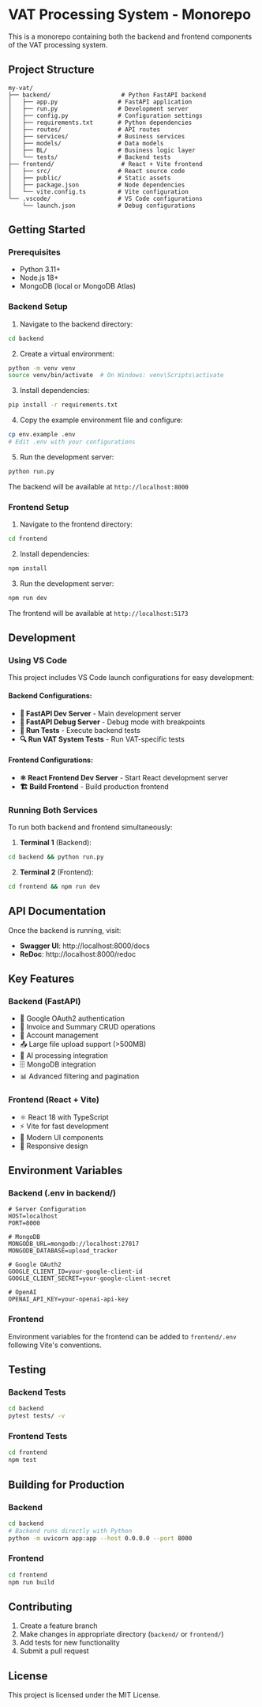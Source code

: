 # VAT Processing System - Monorepo

This is a monorepo containing both the backend and frontend components of the VAT processing system.

## Project Structure

```
my-vat/
├── backend/                    # Python FastAPI backend
│   ├── app.py                 # FastAPI application
│   ├── run.py                 # Development server
│   ├── config.py              # Configuration settings
│   ├── requirements.txt       # Python dependencies
│   ├── routes/                # API routes
│   ├── services/              # Business services
│   ├── models/                # Data models
│   ├── BL/                    # Business logic layer
│   └── tests/                 # Backend tests
├── frontend/                   # React + Vite frontend
│   ├── src/                   # React source code
│   ├── public/                # Static assets
│   ├── package.json           # Node dependencies
│   └── vite.config.ts         # Vite configuration
└── .vscode/                   # VS Code configurations
    └── launch.json            # Debug configurations
```

## Getting Started

### Prerequisites

- Python 3.11+
- Node.js 18+
- MongoDB (local or MongoDB Atlas)

### Backend Setup

1. Navigate to the backend directory:
```bash
cd backend
```

2. Create a virtual environment:
```bash
python -m venv venv
source venv/bin/activate  # On Windows: venv\Scripts\activate
```

3. Install dependencies:
```bash
pip install -r requirements.txt
```

4. Copy the example environment file and configure:
```bash
cp env.example .env
# Edit .env with your configurations
```

5. Run the development server:
```bash
python run.py
```

The backend will be available at `http://localhost:8000`

### Frontend Setup

1. Navigate to the frontend directory:
```bash
cd frontend
```

2. Install dependencies:
```bash
npm install
```

3. Run the development server:
```bash
npm run dev
```

The frontend will be available at `http://localhost:5173`

## Development

### Using VS Code

This project includes VS Code launch configurations for easy development:

#### Backend Configurations:
- **🚀 FastAPI Dev Server** - Main development server
- **🔧 FastAPI Debug Server** - Debug mode with breakpoints
- **🧪 Run Tests** - Execute backend tests
- **🔍 Run VAT System Tests** - Run VAT-specific tests

#### Frontend Configurations:
- **⚛️ React Frontend Dev Server** - Start React development server
- **🏗️ Build Frontend** - Build production frontend

### Running Both Services

To run both backend and frontend simultaneously:

1. **Terminal 1** (Backend):
```bash
cd backend && python run.py
```

2. **Terminal 2** (Frontend):
```bash
cd frontend && npm run dev
```

## API Documentation

Once the backend is running, visit:
- **Swagger UI**: http://localhost:8000/docs
- **ReDoc**: http://localhost:8000/redoc

## Key Features

### Backend (FastAPI)
- 🔐 Google OAuth2 authentication
- 📄 Invoice and Summary CRUD operations
- 👤 Account management
- 📤 Large file upload support (>500MB)
- 🤖 AI processing integration
- 🗄️ MongoDB integration
- 📊 Advanced filtering and pagination

### Frontend (React + Vite)
- ⚛️ React 18 with TypeScript
- ⚡ Vite for fast development
- 🎨 Modern UI components
- 📱 Responsive design

## Environment Variables

### Backend (.env in backend/)
```env
# Server Configuration
HOST=localhost
PORT=8000

# MongoDB
MONGODB_URL=mongodb://localhost:27017
MONGODB_DATABASE=upload_tracker

# Google OAuth2
GOOGLE_CLIENT_ID=your-google-client-id
GOOGLE_CLIENT_SECRET=your-google-client-secret

# OpenAI
OPENAI_API_KEY=your-openai-api-key
```

### Frontend
Environment variables for the frontend can be added to `frontend/.env` following Vite's conventions.

## Testing

### Backend Tests
```bash
cd backend
pytest tests/ -v
```

### Frontend Tests
```bash
cd frontend
npm test
```

## Building for Production

### Backend
```bash
cd backend
# Backend runs directly with Python
python -m uvicorn app:app --host 0.0.0.0 --port 8000
```

### Frontend
```bash
cd frontend
npm run build
```

## Contributing

1. Create a feature branch
2. Make changes in appropriate directory (`backend/` or `frontend/`)
3. Add tests for new functionality
4. Submit a pull request

## License

This project is licensed under the MIT License. 